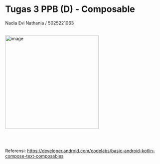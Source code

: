 # Tugas 3 PPB (D) - Composable

Nadia Evi Nathania / 5025221063

<br>

<img width="300" alt="image" src="https://github.com/user-attachments/assets/2d94e494-94c5-420c-be9e-9e6b5a60da50">

<br><br>

Referensi: https://developer.android.com/codelabs/basic-android-kotlin-compose-text-composables
